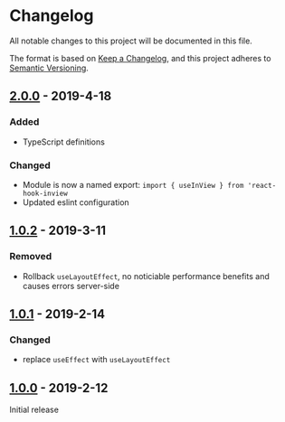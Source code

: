 # Changelog
All notable changes to this project will be documented in this file.

The format is based on [Keep a Changelog](https://keepachangelog.com/en/1.0.0/),
and this project adheres to [Semantic Versioning](https://semver.org/spec/v2.0.0.html).

## [2.0.0] - 2019-4-18
### Added
- TypeScript definitions

### Changed
- Module is now a named export: `import { useInView } from 'react-hook-inview`
- Updated eslint configuration

## [1.0.2] - 2019-3-11
### Removed
- Rollback `useLayoutEffect`, no noticiable performance benefits and causes errors server-side

## [1.0.1] - 2019-2-14
### Changed
- replace `useEffect` with `useLayoutEffect`

## [1.0.0] - 2019-2-12
Initial release

[2.0.0]: https://www.npmjs.com/package/react-hook-inview/v/2.0.0
[1.0.2]: https://www.npmjs.com/package/react-hook-inview/v/1.0.2
[1.0.1]: https://www.npmjs.com/package/react-hook-inview/v/1.0.1
[1.0.0]: https://www.npmjs.com/package/react-hook-inview/v/1.0.0
